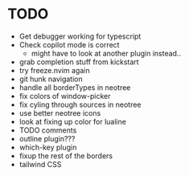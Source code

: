 # TODO

- Get debugger working for typescript
- Check copilot mode is correct
    - might have to look at another plugin instead..
- grab completion stuff from kickstart
- try freeze.nvim again
- git hunk navigation
- handle all borderTypes in neotree
- fix colors of window-picker
- fix cyling through sources in neotree
- use better neotree icons
- look at fixing up color for lualine
- TODO comments
- outline plugin???
- which-key plugin
- fixup the rest of the borders
- tailwind CSS
